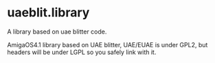 # uaeblit.library
A library based on uae blitter code.

AmigaOS4.1 library based on UAE blitter, 
UAE/EUAE is under GPL2, but headers will be under LGPL so you safely link with it.

